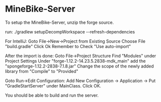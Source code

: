 # MineBike-Server

To setup the MineBike-Server, unzip the forge source.

run: ./gradlew setupDecompWorkspace --refresh-dependencies

For IntelliJ:
  Goto File->New->Project from Existing Source
  Choose File "build.gradle"
  Click Ok
  Remember to Check "Use auto-import"
 
After the import is done:
  Goto File->Project Structure
  Find "Modules" under Project Settings
  Under "forge-1.12.2-14.23.5.2838-mdk_main" add the "spongeforge-1.12.2-2838-7.1.8.jar"
  Change the scope of the newly added library from "Compile" to "Provided"

  
Goto Run->Edit Configuration:
  Add New Configuration -> Application -> Put "GradleStartServer" under MainClass.
  Click OK.
  
You should be able to build and run the server.
